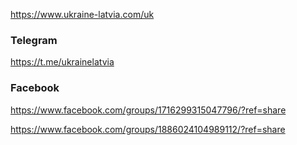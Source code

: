 https://www.ukraine-latvia.com/uk
### Telegram
https://t.me/ukrainelatvia
### Facebook
https://www.facebook.com/groups/1716299315047796/?ref=share

https://www.facebook.com/groups/1886024104989112/?ref=share